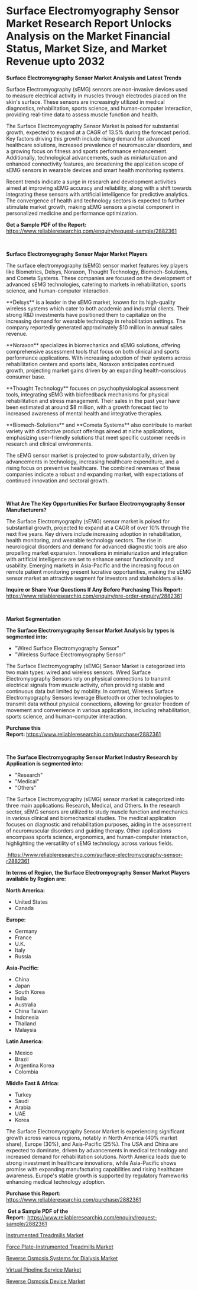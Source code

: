 <p><h1>Surface Electromyography Sensor Market Research Report Unlocks Analysis on the Market Financial Status, Market Size, and Market Revenue upto 2032</h1></p><p><strong>Surface Electromyography Sensor Market Analysis and Latest Trends</strong></p>
<p><p>Surface Electromyography (sEMG) sensors are non-invasive devices used to measure electrical activity in muscles through electrodes placed on the skin's surface. These sensors are increasingly utilized in medical diagnostics, rehabilitation, sports science, and human-computer interaction, providing real-time data to assess muscle function and health. </p><p>The Surface Electromyography Sensor Market is poised for substantial growth, expected to expand at a CAGR of 13.5% during the forecast period. Key factors driving this growth include rising demand for advanced healthcare solutions, increased prevalence of neuromuscular disorders, and a growing focus on fitness and sports performance enhancement. Additionally, technological advancements, such as miniaturization and enhanced connectivity features, are broadening the application scope of sEMG sensors in wearable devices and smart health monitoring systems. </p><p>Recent trends indicate a surge in research and development activities aimed at improving sEMG accuracy and reliability, along with a shift towards integrating these sensors with artificial intelligence for predictive analytics. The convergence of health and technology sectors is expected to further stimulate market growth, making sEMG sensors a pivotal component in personalized medicine and performance optimization.</p></p>
<p><strong>Get a Sample PDF of the Report:&nbsp;</strong> <a href="https://www.reliableresearchiq.com/enquiry/request-sample/2882361?utm_campaign=1102&utm_medium=2&utm_source=Github&utm_content=ia&utm_term=13032025&utm_id=surface-electromyography-sensor">https://www.reliableresearchiq.com/enquiry/request-sample/2882361</a></p>
<p>&nbsp;</p>
<p><strong>Surface Electromyography Sensor Major Market Players</strong></p>
<p><p>The surface electromyography (sEMG) sensor market features key players like Biometrics, Delsys, Noraxon, Thought Technology, Biomech-Solutions, and Cometa Systems. These companies are focused on the development of advanced sEMG technologies, catering to markets in rehabilitation, sports science, and human-computer interaction.</p><p>**Delsys** is a leader in the sEMG market, known for its high-quality wireless systems which cater to both academic and industrial clients. Their strong R&D investments have positioned them to capitalize on the increasing demand for wearable technology in rehabilitation settings. The company reportedly generated approximately $10 million in annual sales revenue.</p><p>**Noraxon** specializes in biomechanics and sEMG solutions, offering comprehensive assessment tools that focus on both clinical and sports performance applications. With increasing adoption of their systems across rehabilitation centers and sports labs, Noraxon anticipates continued growth, projecting market gains driven by an expanding health-conscious consumer base. </p><p>**Thought Technology** focuses on psychophysiological assessment tools, integrating sEMG with biofeedback mechanisms for physical rehabilitation and stress management. Their sales in the past year have been estimated at around $8 million, with a growth forecast tied to increased awareness of mental health and integrative therapies.</p><p>**Biomech-Solutions** and **Cometa Systems** also contribute to market variety with distinctive product offerings aimed at niche applications, emphasizing user-friendly solutions that meet specific customer needs in research and clinical environments.</p><p>The sEMG sensor market is projected to grow substantially, driven by advancements in technology, increasing healthcare expenditure, and a rising focus on preventive healthcare. The combined revenues of these companies indicate a robust and expanding market, with expectations of continued innovation and sectoral growth.</p></p>
<p>&nbsp;</p>
<p><strong>What Are The Key Opportunities For Surface Electromyography Sensor Manufacturers?</strong></p>
<p><p>The Surface Electromyography (sEMG) sensor market is poised for substantial growth, projected to expand at a CAGR of over 10% through the next five years. Key drivers include increasing adoption in rehabilitation, health monitoring, and wearable technology sectors. The rise in neurological disorders and demand for advanced diagnostic tools are also propelling market expansion. Innovations in miniaturization and integration with artificial intelligence are set to enhance sensor functionality and usability. Emerging markets in Asia-Pacific and the increasing focus on remote patient monitoring present lucrative opportunities, making the sEMG sensor market an attractive segment for investors and stakeholders alike.</p></p>
<p><strong>Inquire or Share Your Questions If Any Before Purchasing This Report:</strong> <a href="https://www.reliableresearchiq.com/enquiry/pre-order-enquiry/2882361?utm_campaign=1102&utm_medium=2&utm_source=Github&utm_content=ia&utm_term=13032025&utm_id=surface-electromyography-sensor">https://www.reliableresearchiq.com/enquiry/pre-order-enquiry/2882361</a></p>
<p>&nbsp;</p>
<p><strong>Market Segmentation</strong></p>
<p><strong>The Surface Electromyography Sensor Market Analysis by types is segmented into:</strong></p>
<p><ul><li>"Wired Surface Electromyography Sensor"</li><li>"Wireless Surface Electromyography Sensor"</li></ul></p>
<p><p>The Surface Electromyography (sEMG) Sensor Market is categorized into two main types: wired and wireless sensors. Wired Surface Electromyography Sensors rely on physical connections to transmit electrical signals from muscle activity, often providing stable and continuous data but limited by mobility. In contrast, Wireless Surface Electromyography Sensors leverage Bluetooth or other technologies to transmit data without physical connections, allowing for greater freedom of movement and convenience in various applications, including rehabilitation, sports science, and human-computer interaction.</p></p>
<p><strong>Purchase this Report:&nbsp;</strong><a href="https://www.reliableresearchiq.com/purchase/2882361?utm_campaign=1102&utm_medium=2&utm_source=Github&utm_content=ia&utm_term=13032025&utm_id=surface-electromyography-sensor">https://www.reliableresearchiq.com/purchase/2882361</a></p>
<p>&nbsp;</p>
<p><strong>The Surface Electromyography Sensor Market Industry Research by Application is segmented into:</strong></p>
<p><ul><li>"Research"</li><li>"Medical"</li><li>"Others"</li></ul></p>
<p><p>The Surface Electromyography (sEMG) sensor market is categorized into three main applications: Research, Medical, and Others. In the research sector, sEMG sensors are utilized to study muscle function and mechanics in various clinical and biomechanical studies. The medical application focuses on diagnostic and rehabilitation purposes, aiding in the assessment of neuromuscular disorders and guiding therapy. Other applications encompass sports science, ergonomics, and human-computer interaction, highlighting the versatility of sEMG technology across various fields.</p></p>
<p><a href="https://www.reliableresearchiq.com/surface-electromyography-sensor-r2882361?utm_campaign=1102&utm_medium=2&utm_source=Github&utm_content=ia&utm_term=13032025&utm_id=surface-electromyography-sensor">&nbsp;https://www.reliableresearchiq.com/surface-electromyography-sensor-r2882361</a></p>
<p><strong>In terms of Region, the Surface Electromyography Sensor Market Players available by Region are:</strong></p>
<p>
    <p> <strong> North America: </strong>
        <ul>
            <li>United States</li>
            <li>Canada</li>
        </ul>
        </p> 
    <p> <strong> Europe: </strong>
        <ul>
            <li>Germany</li>
            <li>France</li>
            <li>U.K.</li>
            <li>Italy</li>
            <li>Russia</li>
        </ul>
        </p> 
    <p> <strong> Asia-Pacific: </strong>
        <ul>
            <li>China</li>
            <li>Japan</li>
            <li>South Korea</li>
            <li>India</li>
            <li>Australia</li>
            <li>China Taiwan</li>
            <li>Indonesia</li>
            <li>Thailand</li>
            <li>Malaysia</li>
        </ul>
        </p> 
    <p> <strong> Latin America: </strong>
        <ul>
            <li>Mexico</li>
            <li>Brazil</li>
            <li>Argentina Korea</li>
            <li>Colombia</li>
        </ul>
        </p> 
    <p> <strong> Middle East & Africa: </strong>
        <ul>
            <li>Turkey</li>
            <li>Saudi</li>
            <li>Arabia</li>
            <li>UAE</li>
            <li>Korea</li>
        </ul>
    </p>
    </p>
<p><p>The Surface Electromyography Sensor Market is experiencing significant growth across various regions, notably in North America (40% market share), Europe (30%), and Asia-Pacific (25%). The USA and China are expected to dominate, driven by advancements in medical technology and increased demand for rehabilitation solutions. North America leads due to strong investment in healthcare innovations, while Asia-Pacific shows promise with expanding manufacturing capabilities and rising healthcare awareness. Europe's stable growth is supported by regulatory frameworks enhancing medical technology adoption.</p></p>
<p><strong>Purchase this Report: </strong><a href="https://www.reliableresearchiq.com/purchase/2882361?utm_campaign=1102&utm_medium=2&utm_source=Github&utm_content=ia&utm_term=13032025&utm_id=surface-electromyography-sensor">https://www.reliableresearchiq.com/purchase/2882361</a></p>
<p>&nbsp;<strong>Get a Sample PDF of the Report:&nbsp;&nbsp;</strong><a href="https://www.reliableresearchiq.com/enquiry/request-sample/2882361?utm_campaign=1102&utm_medium=2&utm_source=Github&utm_content=ia&utm_term=13032025&utm_id=surface-electromyography-sensor">https://www.reliableresearchiq.com/enquiry/request-sample/2882361</a></p>
<p><strong></strong></p>
<p><p><a href="https://github.com/benasjuettk3/Market-Research-Report-List-1/blob/main/instrumented-treadmills-market.md?utm_campaign=1102&utm_medium=2&utm_source=Github&utm_content=ia&utm_term=13032025&utm_id=surface-electromyography-sensor">Instrumented Treadmills Market</a></p><p><a href="https://github.com/gummaarmel83/Market-Research-Report-List-1/blob/main/force-plate-instrumented-treadmills-market.md?utm_campaign=1102&utm_medium=2&utm_source=Github&utm_content=ia&utm_term=13032025&utm_id=surface-electromyography-sensor">Force Plate-Instrumented Treadmills Market</a></p><p><a href="https://github.com/gauldvikerm6/Market-Research-Report-List-1/blob/main/reverse-osmosis-systems-for-dialysis-market.md?utm_campaign=1102&utm_medium=2&utm_source=Github&utm_content=ia&utm_term=13032025&utm_id=surface-electromyography-sensor">Reverse Osmosis Systems for Dialysis Market</a></p><p><a href="https://github.com/akitamegge65/Market-Research-Report-List-1/blob/main/virtual-pipeline-service-market.md?utm_campaign=1102&utm_medium=2&utm_source=Github&utm_content=ia&utm_term=13032025&utm_id=surface-electromyography-sensor">Virtual Pipeline Service Market</a></p><p><a href="https://github.com/ardgenoud/Market-Research-Report-List-1/blob/main/reverse-osmosis-device-market.md?utm_campaign=1102&utm_medium=2&utm_source=Github&utm_content=ia&utm_term=13032025&utm_id=surface-electromyography-sensor">Reverse Osmosis Device Market</a></p></p>